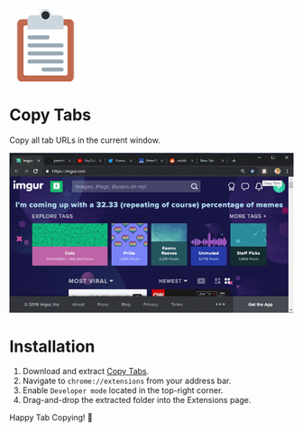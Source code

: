 <div>
  <img src="https://raw.githubusercontent.com/peterthehan/copy-tabs/master/assets/clipboard_128.png" title="Copy Tabs" />
</div>

# Copy Tabs

Copy all tab URLs in the current window.

<div align="center">
  <p>
    <img src="https://raw.githubusercontent.com/peterthehan/copy-tabs/master/assets/demo.gif" title="Demo" />
  </p>
</div>

# Installation

1. Download and extract [Copy Tabs](https://github.com/peterthehan/copy-tabs/archive/refs/heads/main.zip).
2. Navigate to `chrome://extensions` from your address bar.
3. Enable `Developer mode` located in the top-right corner.
4. Drag-and-drop the extracted folder into the Extensions page.

Happy Tab Copying! 🎉
